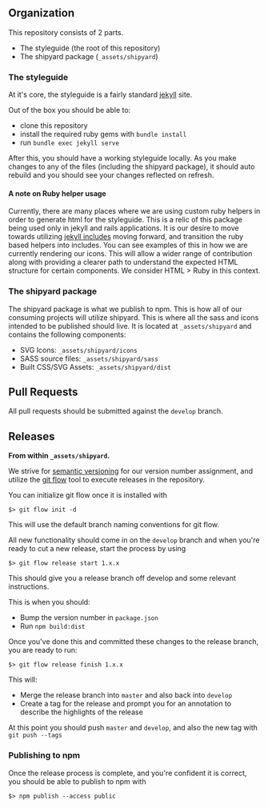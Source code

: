## Organization

This repository consists of 2 parts.

  - The styleguide (the root of this repository)
  - The shipyard package (`_assets/shipyard`)

### The styleguide

At it's core, the styleguide is a fairly standard [jekyll]() site.

Out of the box you should be able to:

  - clone this repository
  - install the required ruby gems with `bundle install`
  - run `bundle exec jekyll serve`

After this, you should have a working styleguide locally.  As you make changes to any of the files (including the shipyard package), it should auto rebuild and you should see your changes reflected on refresh.

#### A note on Ruby helper usage

Currently, there are many places where we are using custom ruby helpers in order to generate html for the styleguide.  This is a relic of this package being used only in jekyll and rails applications.  It is our desire to move towards utilizing [jekyll includes]() moving forward, and transition the ruby based helpers into includes.  You can see examples of this in how we are currently rendering our icons.  This will allow a wider range of contribution along with providing a clearer path to understand the expected HTML structure for certain components.  We consider HTML > Ruby in this context.

### The shipyard package

The shipyard package is what we publish to npm.  This is how all of our consuming projects will utilize shipyard.  This is where all the sass and icons intended to be published should live.  It is located at `_assets/shipyard` and contains the following components:

  - SVG Icons: `_assets/shipyard/icons`
  - SASS source files: `_assets/shipyard/sass`
  - Built CSS/SVG Assets: `_assets/shipyard/dist`

## Pull Requests

All pull requests should be submitted against the `develop` branch.

## Releases

**From within `_assets/shipyard`.**

We strive for [semantic versioning](https://semver.org/) for our version number assignment, and utilize the [git flow](https://github.com/nvie/gitflow) tool to execute releases in the repository.

You can initialize git flow once it is installed with

```
$> git flow init -d
```

This will use the default branch naming conventions for git flow.

All new functionality should come in on the `develop` branch and when you're ready to cut a new release, start the process by using

```
$> git flow release start 1.x.x
```

This should give you a release branch off develop and some relevant instructions.

This is when you should:
  - Bump the version number in `package.json`
  - Run `npm build:dist`

Once you've done this and committed these changes to the release branch, you are ready to run:

```
$> git flow release finish 1.x.x
```

This will:
  - Merge the release branch into `master` and also back into `develop`
  - Create a tag for the release and prompt you for an annotation to describe the highlights of the release

At this point you should push `master` and `develop`, and also the new tag with `git push --tags`

### Publishing to npm

Once the release process is complete, and you're confident it is correct, you should be able to publish to npm with

```
$> npm publish --access public
```
